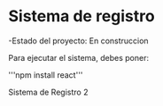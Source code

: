 <h1> Sistema de registro</h1>

-Estado del proyecto: En construccion 

Para ejecutar el sistema, debes poner: 

'''npm install react'''

Sistema de Registro 2
